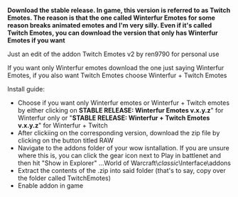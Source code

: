**Download the stable release. In game, this version is referred to as Twitch Emotes. The reason is that the one called Winterfur Emotes for some reason breaks animated emotes and I'm very silly. Even if it's called Twitch Emotes, you can download the version that only has Winterfur Emotes if you want**

Just an edit of the addon Twitch Emotes v2 by ren9790 for personal use

If you want only Winterfur emotes download the one just saying Winterfur Emotes, if you also want Twitch Emotes choose Winterfur + Twitch Emotes

Install guide:
* Choose if you want only Winterfur emotes or Winterfur + Twitch emotes by either clicking on **STABLE RELEASE: Winterfur Emotes v.x.y.z**" for Winterfur only or "**STABLE RELEASE: Winterfur + Twitch Emotes v.x.y.z**" for Winterfur + Twitch
* After clickiing on the corresponding version, download the zip file by clicking on the button titled RAW
* Navigate to the addons folder of your wow isntallation. If you are unsure where this is, you can click the gear icon next to Play in battlenet and then hit "Show in Explorer" ...World of Warcraft\\_classic_\\Interface\\addons
* Extract the contents of the .zip into said folder (that's to say, copy over the folder called TwitchEmotes)
* Enable addon in game

